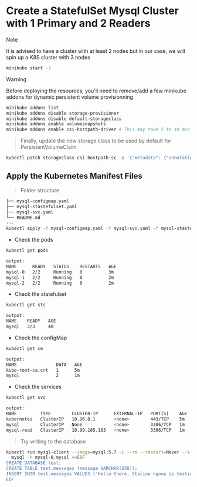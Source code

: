 # Create a StatefulSet Mysql Cluster with 1 Primary and 2 Readers
> [!NOTE] 
> It is advised to have a cluster with at least 2 nodes but in our case, we will spin up a K8S cluster with 3 nodes
```sh
minikube start -3
```
> [!WARNING]
> Before deploying the resources, you'll need to remove/add a few minikube addons for dynamic persistent volume provisionning
```sh
minikube addons list
minikube addons disable storage-provisioner
minikube addons disable default-storageclass
minikube addons enable volumesnapshots
minikube addons enable csi-hostpath-driver # This may take 5 to 10 min
```
> Finally, update the new storage class to be used by default for PersistentVolumeClaim
```sh
kubectl patch storageclass csi-hostpath-sc -p '{"metadata": {"annotations":{"storageclass.kubernetes.io/is-default-class":"true"}}}'
```
## Apply the Kubernetes Manifest Files
> Folder structure
```sh
├── mysql-configmap.yaml
├── mysql-stastefulset.yaml
├── mysql-svc.yaml
└── README.md
---
kubectl apply -f mysql-configmap.yaml -f mysql-svc.yaml -f mysql-stastefulset.yaml
```
- Check the pods
```sh
kubectl get pods

output:
NAME      READY   STATUS    RESTARTS   AGE
mysql-0   2/2     Running   0          3m
mysql-1   2/2     Running   0          2m
mysql-2   2/2     Running   0          2m
```
- Check the statefulset
```sh
kubectl get sts

output:
NAME    READY   AGE
mysql   3/3     4m
```
- Check the configMap
```sh
kubectl get cm

output:
NAME               DATA   AGE
kube-root-ca.crt   1      5m
mysql              2      1m
```
- Check the services
```sh
kubectl get svc

output:
NAME         TYPE        CLUSTER-IP      EXTERNAL-IP   PORT(S)    AGE
kubernetes   ClusterIP   10.96.0.1       <none>        443/TCP    5m
mysql        ClusterIP   None            <none>        3306/TCP   1m
mysql-read   ClusterIP   10.99.185.183   <none>        3306/TCP   1m
```
> Try writing to the database
```sh
kubectl run mysql-client --image=mysql:5.7 -i --rm --restart=Never --\
  mysql -h mysql-0.mysql <<EOF
CREATE DATABASE test;
CREATE TABLE test.messages (message VARCHAR(250));
INSERT INTO test.messages VALUES ('Hello there, Staline ngoma is testing Mysql on Kubernetes');
EOF
```